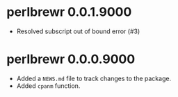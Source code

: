 # perlbrewr 0.0.1.9000

* Resolved subscript out of bound error (#3)

# perlbrewr 0.0.0.9000

* Added a `NEWS.md` file to track changes to the package.
* Added `cpanm` function.
